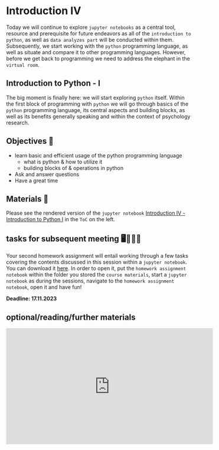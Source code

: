 # Introduction IV

Today we will continue to explore `jupyter notebooks` as a central tool, resource and prerequisite for future endeavors as all of the `introduction to python`, as well as `data analyzes part` will be conducted within them.  Subsequently, we start working with the `python` programming language, as well as situate and compare it to other programming languages. However, before we get back to programming we need to address the elephant in the `virtual room`.


## Introduction to Python - I
The big moment is finally here: we will start exploring `python` itself. Within the first block of programming with `python` we will go through basics of the `python` programming language, its central aspects and building blocks, as well as its benefits generally speaking and within the context of psychology research.

## Objectives 📍

- learn basic and efficient usage of the python programming language
  - what is python & how to utilize it
  - building blocks of & operations in python
- Ask and answer questions
- Have a great time

## Materials 📓

Please see the rendered version of the `jupyter notebook` [Introduction IV - Introduction to Python I](https://aylinsgl.github.io/Python_For_Psychologists_23-24/introduction/intro_python_I.html) in the `ToC` on the left.


## tasks for subsequent meeting 🖥️✍🏽📖

Your second homework assignment will entail working through a few tasks covering the contents discussed in this session within a `jupyter notebook`. You can download it [here](https://drive.google.com/file/d/12Mfx92N7uoTEZkBgqprEqwW0YmuXzg3p/view?usp=sharing). In order to open it, put the `homework assignment notebook` within the folder you stored the `course materials`, start a `jupyter notebook` as during the sessions, navigate to the `homework assignment notebook`, open it and have fun!  

**Deadline: 17.11.2023**

## optional/reading/further materials

<iframe width="560" height="315" src="https://www.youtube.com/embed/MHPGeQD8TvI" title="YouTube video player" frameborder="0" allow="accelerometer; autoplay; clipboard-write; encrypted-media; gyroscope; picture-in-picture" allowfullscreen></iframe>